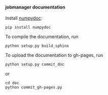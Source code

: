 #### jobmanager documentation
Install [numpydoc](https://pypi.python.org/pypi/numpydoc):

    pip install numpydoc

To compile the documentation, run

    python setup.py build_sphinx


To upload the documentation to gh-pages, run

    python setup.py commit_doc
    
or

    cd doc
    python commit_gh-pages.py

